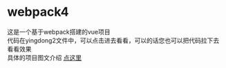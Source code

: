 # webpack4
这是一个基于webpack搭建的vue项目<br>
代码在yingdong2文件中，可以点击进去看看，可以的话您也可以把代码拉下去看看效果<br>
具体的项目图文介绍 <a href="http://baidu.com">点这里</a>
